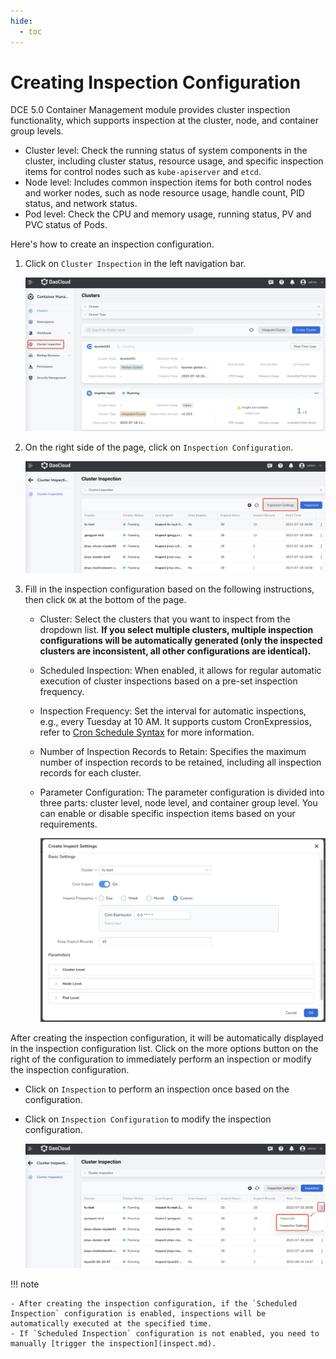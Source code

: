 ```yaml
---
hide:
  - toc
---
```


# Creating Inspection Configuration

DCE 5.0 Container Management module provides cluster inspection functionality, which supports inspection at the cluster, node, and container group levels.

- Cluster level: Check the running status of system components in the cluster, including cluster status, resource usage, and specific inspection items for control nodes such as `kube-apiserver` and `etcd`.
- Node level: Includes common inspection items for both control nodes and worker nodes, such as node resource usage, handle count, PID status, and network status.
- Pod level: Check the CPU and memory usage, running status, PV and PVC status of Pods.

Here's how to create an inspection configuration.

1. Click on `Cluster Inspection` in the left navigation bar.

    ![nav](../../images/inspect01.png)

2. On the right side of the page, click on `Inspection Configuration`.

    ![create](../../images/inspect02.png)

3. Fill in the inspection configuration based on the following instructions, then click `OK` at the bottom of the page.

    - Cluster: Select the clusters that you want to inspect from the dropdown list. **If you select multiple clusters, multiple inspection configurations will be automatically generated (only the inspected clusters are inconsistent, all other configurations are identical).**
    - Scheduled Inspection: When enabled, it allows for regular automatic execution of cluster inspections based on a pre-set inspection frequency.
    - Inspection Frequency: Set the interval for automatic inspections, e.g., every Tuesday at 10 AM. It supports custom CronExpressios, refer to [Cron Schedule Syntax](https://kubernetes.io/docs/concepts/workloads/controllers/cron-jobs/#cron-schedule-syntax) for more information.
    - Number of Inspection Records to Retain: Specifies the maximum number of inspection records to be retained, including all inspection records for each cluster.
    - Parameter Configuration: The parameter configuration is divided into three parts: cluster level, node level, and container group level. You can enable or disable specific inspection items based on your requirements.

        ![basic](../../images/inspect03.png)

After creating the inspection configuration, it will be automatically displayed in the inspection configuration list. Click on the more options button on the right of the configuration to immediately perform an inspection or modify the inspection configuration.

- Click on `Inspection` to perform an inspection once based on the configuration.
- Click on `Inspection Configuration` to modify the inspection configuration.

    ![basic](../../images/inspect06.png)

!!! note

    - After creating the inspection configuration, if the `Scheduled Inspection` configuration is enabled, inspections will be automatically executed at the specified time.
    - If `Scheduled Inspection` configuration is not enabled, you need to manually [trigger the inspection](inspect.md).
